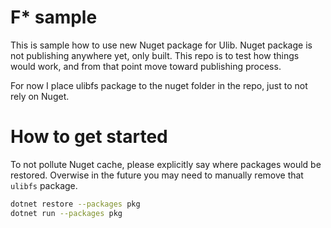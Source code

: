 F* sample
=========

This is sample how to use new Nuget package for Ulib. Nuget package is not publishing anywhere yet, only built.
This repo is to test how things would work, and from that point move toward publishing process.

For now I place ulibfs package to the nuget folder in the repo, just to not rely on Nuget.

# How to get started

To not pollute Nuget cache, please explicitly say where packages would be restored. Overwise in the future you may need to manually remove that `ulibfs` package.

```bash
dotnet restore --packages pkg
dotnet run --packages pkg
```
